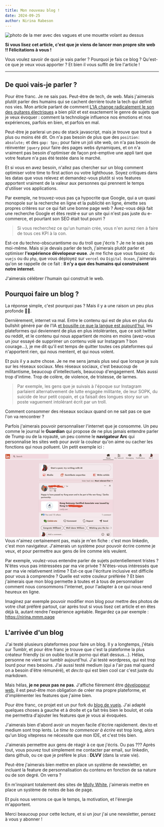 ```yaml
---
title: Mon nouveau blog !
date: 2024-09-25
author: Nirina Rabeson
---
```


![photo de la mer avec des vagues et une mouette volant au dessus](/anthony-gomez-lqmDtXdcmUM-unsplash.jpg)

**Si vous lisez cet article, c'est que je viens de lancer mon propre site web !! Félicitations à vous !**

Vous voulez savoir de quoi je vais parler ? Pourquoi je fais ce blog ? Qu'est-ce que je veux vous apporter ? Et bien il vous suffit de lire l'article !

---

## De quoi vais-je parler ?

Pour être franc. Je ne sais pas. Peut-être de tech, de web. Mais j'aimerais plutôt parler des humains qui se cachent derrière toute la tech qui définit nos vies. Mon article parlant de comment [L'IA change radicalement le son des guitares électriques](https://dev.to/seboran/comment-lia-change-radicalement-le-son-des-guitares-electriques-1bkh) a bien plût et est exactement le genre de sujets que je veux évoquer : comment la technologie influence nos émotions et nos expériences, parfois en bien, et parfois en mal.


Peut-être je parlerai un peu de stack javascript, mais je trouve que tout a plus ou moins été dit. On n'a pas besoin de plus que des `position: absolute;` et des `gap: 5px;` pour faire un joli site web, on n'a pas besoin de réinventer `jquery` pour faire des pages webs dynamiques, et on n'a vraiment pas besoin d'optimiser de façon pré-emptive une appli tant que votre feature n'a pas été testée dans le marché.

Et si vous en avez besoin, n'allez pas chercher sur un blog comment optimiser votre time to first action ou votre lighthouse. Soyez critiques dans les datas que vous relevez et demandez-vous plutôt si vos features apportent vraiment de la valeur aux personnes qui prennent le temps d'utiliser vos applications.

Par exemple, ne trouvez-vous pas ça hypocrite que Google, qui a un quasi monopole sur la recherche en ligne et la publicité en ligne, émette ses propres critères sur ce qui fait une bonne page web ? Avez-vous déjà fait une recherche Google et êtes resté·e sur un site qui n'est pas juste du e-commerce, et pourtant son SEO était tout pourri ?

> Si vous recherchez ce qu'un humain crée, vous n'en aurez rien à faire de tous ces KPI à la con.

Est-ce du techno-obscurantisme ou du troll que j'écris ? Je ne le sais pas moi-même. Mais si je devais parler de tech, j'aimerais plutôt parler et optimiser **l'expérience dévelopeur·euse**. Je me fiche que vous fassiez du `vuejs` ou du `php`, que vous déployez sur `vercel` ou `Digital Ocean`, j'aimerais qu'on se rappelle de ce fait : **Il n'y a que des humains qui construisent notre internet**. 

J'aimerais célébrer l'humain qui construit le web.

## Pourquoi faire un blog ?

La réponse simple, c'est pourquoi pas ? Mais il y a une raison un peu plus profonde 💅🏼.

Dernièrement, internet va mal. Entre le contenu qui est de plus en plus du bullshit généré par de l'IA [et bousille ce que la langue est aujourd'hui](https://github.com/rspeer/wordfreq/blob/master/SUNSET.md), les plateformes qui deviennent de plus en plus intolérantes, que ce soit twitter ou reddit, et le contenu qui nous appartient de moins en moins (avez-vous un jour essayé de supprimer un contenu volé sur Instagram ? bon courage...), je me dit qu'il est temps de quitter toutes ces plateformes qui n'apportent rien, qui nous mentent, et qui nous volent.

Et puis il y a autre chose. Je ne me sens jamais plus seul que lorsque je suis sur les réseaux sociaux. Mes réseaux sociaux, c'est beaucoup de militantisme, beaucoup d'intellectuels, beaucoup d'engagement. Mais aussi trop d'intime. Trop de colère, de violence, de tristesse, de larmes.

> Par exemple, les gens que je suivais à l'époque sur Instagram parlaient alternativement de lutte engagée militante, de leur SOPK, du suicide de leur petit copain, et ça faisait des longues story sur un poste vaguement intolérant écrit par un troll. 

Comment consommer des réseaux sociaux quand on ne sait pas ce que l'on va rencontrer ?

Parfois j'aimerais pouvoir personnaliser l'internet que je consomme. Un peu comme le journal le **Guardian** qui propose de ne plus jamais entendre parler de Trump ou de la royauté, un peu comme le **navigateur Arc** qui personnalise les sites web pour avoir la couleur qu'on aime ou cacher les fonctions qui nous polluent. Un petit exemple ici :

![capture d'écran de linkedin customisée dans le navigateur arc. Le site est rouge, il n'y a pas d'options sur les côtés gauche et droit. On ne voit que le contenu des postes](images/capture_ecran_linkedin.png)
Vous n'aimez certainement pas, mais je m'en fiche : c'est mon linkedin, c'est mon navigateur. J'aimerais un système pour pouvoir écrire comme je veux, et pour permettre aux gens de lire comme iels veulent.

Par exemple, voulez-vous entendre parler de sujets potentiellement tristes ? N'êtes vous pas intéressées par ma vie privée ? N'êtes-vous intéressés que par ma vie relativement intime ? Est-ce que l'écriture inclusive est difficile pour vous à comprendre ? Quelle est votre couleur préférée ? Et bien j'aimerais que mon blog permette à toutes et à tous de personnaliser comment nous consommons l'internet, pour l'adapter à ce qui nous rend heureux en ligne.

Imaginez par exemple pouvoir modifier mon blog pour mettre des photos de votre chat préféré partout, car après tout si vous lisez cet article et en êtes déjà là, autant rendre l'expérience agréable. Regardez ça par exemple : <https://nirina.mmm.page>

## L'arrivée d'un blog

J'ai testé plusieurs plateformes pour faire un blog. Il y a longtemps, j'étais sur Tumblr, et pour être franc je trouve que c'est la plateforme la plus créateur friendly (si on oublie tout le porno qui était dessus...). Hélas, personne ne vient sur tumblr aujourd'hui. J'ai testé wordpress, qui est trop lourd pour mes besoins. J'ai aussi testé medium (qui a l'air pas mal quand on a besoin d'être rémunéré), et *dev.to* qui est bien cool car c'est juste du markdown.

Mais hélas, **je ne peux pas ne pas**. J'affiche fièrement être [développeur web](https://www.linkedin.com/in/nirinarabeson/), il est peut-être mon obligation de créer ma propre plateforme, et d'implémenter les features que j'aime bien.

Pour être franc, ce projet est un pur fork du [blog de vuejs](https://blog.vuejs.org). J'ai adapté quelques choses à gauche et à droite et ça fait très bien le boulot, et cela me permettra d'ajouter les features que je vous ai évoquées.

J'aimerais bien d'abord avoir un moyen facile d'écrire rapidement. dev.to et medium sont trop lents. Le *time to commencer à écrire* est trop long, alors qu'un blog vitepress ne nécessite que mon IDE, et c'est très bien.

J'aimerais permettre aux gens de réagir à ce que j'écris. Ou pas ??? Après tout, vous pouvez tout simplement me contacter par email, sur linkedin, dans github, ou ce que je préfère le plus : **DLVV** (dans la vraie vie).

Peut-être j'aimerais bien mettre en place un système de newsletter, en incluant la feature de personnalisation du contenu en fonction de sa nature ou de son degré. On verra ?

En m'inspirant totalement des sites de [Molly White](https://www.mollywhite.net), j'aimerais mettre en place un système de notes de bas de page.

Et puis nous verrons ce que le temps, la motivation, et l'énergie m'apportent.

Merci beaucoup pour cette lecture, et si un jour j'ai une newsletter, pensez à vous y abonner !

